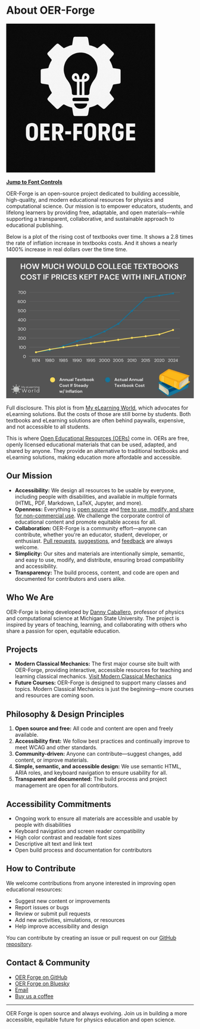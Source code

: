 # About OER-Forge

<img src="images/logo.png" alt="OER-Forge Logo" width="400" />

[**Jump to Font Controls**](#font-controls)

OER-Forge is an open-source project dedicated to building accessible, high-quality, and modern educational resources for physics and computational science. Our mission is to empower educators, students, and lifelong learners by providing free, adaptable, and open materials—while supporting a transparent, collaborative, and sustainable approach to educational publishing.

Below is a plot of the rising cost of textbooks over time. It shows a 2.8 times the rate of inflation increase in textbooks costs. And it shows a nearly 1400% increase in real dollars over the time time. 


<img src="./images/textbooks-vs-inflation.webp" alt="Plot of the cost of textbooks over time showing that textbook prices have increased at 2.8X the rate of inflation since 1974" width="600" />

Full disclosure. This plot is from [My eLearning World](https://myelearningworld.com/textbook-prices-vs-inflation/), which advocates for eLearning solutions. But the costs of those are still borne by students. Both textbooks and eLearning solutions are often behind paywalls, expensive, and not accessible to all students. 

This is where [Open Educational Resources (OERs)](https://en.wikipedia.org/wiki/Open_educational_resources) come in. OERs are free, openly licensed educational materials that can be used, adapted, and shared by anyone. They provide an alternative to traditional textbooks and eLearning solutions, making education more affordable and accessible.

## Our Mission
- **Accessibility:** We design all resources to be usable by everyone, including people with disabilities, and available in multiple formats (HTML, PDF, Markdown, LaTeX, Jupyter, and more).
- **Openness:** Everything is [open source](https://github.com/OER-Forge) and [free to use, modify, and share for non-commercial use](https://github.com/OER-Forge/OER-Forge/blob/main/LICENSE). We challenge the corporate control of educational content and promote equitable access for all.
- **Collaboration:** OER-Forge is a community effort—anyone can contribute, whether you're an educator, student, developer, or enthusiast. [Pull requests](https://github.com/OER-Forge/OER-Forge/pulls), [suggestions](https://github.com/OER-Forge/OER-Forge/issues), and [feedback](mailto:hello@oerforge.org) are always welcome.
- **Simplicity:** Our sites and materials are intentionally simple, semantic, and easy to use, modify, and distribute, ensuring broad compatibility and accessibility.
- **Transparency:** The build process, content, and code are open and documented for contributors and users alike.


## Who We Are
OER-Forge is being developed by [Danny Caballero](https://dannycab.github.io/), professor of physics and computational science at Michigan State University. The project is inspired by years of teaching, learning, and collaborating with others who share a passion for open, equitable education.


## Projects
- **Modern Classical Mechanics:** The first major course site built with OER-Forge, providing interactive, accessible resources for teaching and learning classical mechanics. [Visit Modern Classical Mechanics](https://dannycaballero.info/modern-classical-mechanics/)
- **Future Courses:** OER-Forge is designed to support many classes and topics. Modern Classical Mechanics is just the beginning—more courses and resources are coming soon.


## Philosophy & Design Principles
1. **Open source and free:** All code and content are open and freely available.
2. **Accessibility first:** We follow best practices and continually improve to meet WCAG and other standards.
3. **Community-driven:** Anyone can contribute—suggest changes, add content, or improve materials.
4. **Simple, semantic, and accessible design:** We use semantic HTML, ARIA roles, and keyboard navigation to ensure usability for all.
5. **Transparent and documented:** The build process and project management are open for all contributors.


## Accessibility Commitments
- Ongoing work to ensure all materials are accessible and usable by people with disabilities
- Keyboard navigation and screen reader compatibility
- High color contrast and readable font sizes
- Descriptive alt text and link text
- Open build process and documentation for contributors


## How to Contribute
We welcome contributions from anyone interested in improving open educational resources:
- Suggest new content or improvements
- Report issues or bugs
- Review or submit pull requests
- Add new activities, simulations, or resources
- Help improve accessibility and design

You can contribute by creating an issue or pull request on our [GitHub repository](https://github.com/open-physics-ed/open-physics-ed-org.github.io).


## Contact & Community
- [OER Forge on GitHub](https://github.com/OER-Forge)
- [OER Forge on Bluesky](https://bsky.app/profile/oerforge.org)
- [Email](mailto:hello@oerforge.org)
- [Buy us a coffee](https://www.buymeacoffee.com/dannycab)

---

OER Forge is open source and always evolving. Join us in building a more accessible, equitable future for physics education and open science.
